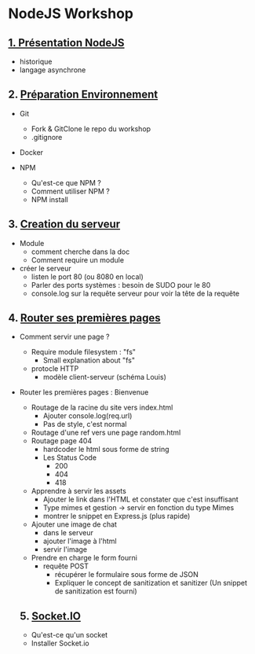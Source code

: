 # NodeJS Workshop

## [1. Présentation NodeJS](/Parcours/1.%20Introduction%20à%20Node.js.md)

- historique
- langage asynchrone

## 2. [Préparation Environnement](/Parcours/2.%20Mise%20en%20place%20de%20l’environnement.md)


- Git
  - Fork & GitClone le repo du workshop
  - .gitignore

- Docker

- NPM
  - Qu'est-ce que NPM ?
  - Comment utiliser NPM ?
  - NPM install

## 3. [Creation du serveur](/Parcours/3.%20Création%20d’un%20premier%20serveur.md)

- Module
    - comment cherche dans la doc
    - Comment require un module
- créer le serveur
  - listen le port 80 (ou 8080 en local)
  - Parler des ports systèmes : besoin de SUDO pour le 80
  - console.log sur la requête serveur pour voir la tête de la requête

## 4. [Router ses premières pages](/Parcours/4.%20Routage.md)

- Comment servir une page ?
    - Require module filesystem : "fs"
        - Small explanation about "fs"
    - protocle HTTP
        - modèle client-serveur (schéma Louis)
        
- Router les premières pages : Bienvenue
    - Routage de la racine du site vers index.html
        - Ajouter console.log(req.url)
        - Pas de style, c'est normal
    - Routage d'une ref vers une page random.html
    - Routage page 404
        - hardcoder le html sous forme de string
        - Les Status Code 
            - 200
            - 404
            - 418 
    - Apprendre à servir les assets
        - Ajouter le link dans l'HTML et constater que c'est insuffisant
        - Type mimes et gestion -> servir en fonction du type Mimes
        - montrer le snippet en Express.js (plus rapide)
    - Ajouter une image de chat
        - dans le serveur 
        - ajouter l'image à l'html
        - servir l'image
    - Prendre en charge le form fourni
        - requête POST
            - récupérer le formulaire sous forme de JSON
            - Expliquer le concept de sanitization et sanitizer (Un snippet de sanitization est fourni)
    
    ## 5. [Socket.IO](/Parcours/5.%20Socket.IO.md)

    - Qu'est-ce qu'un socket
    - Installer Socket.io
